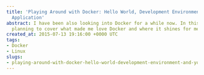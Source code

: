 ```yaml
---
title: 'Playing Around with Docker: Hello World, Development Environment and Your
  Application'
abstract: I have been also looking into Docker for a while now. In this post, I am
  planning to cover what made me love Docker and where it shines for me.
created_at: 2015-07-13 19:16:00 +0000 UTC
tags:
- Docker
- Linux
slugs:
- playing-around-with-docker-hello-world-development-environment-and-your-application
---
```

